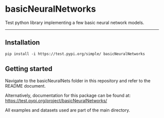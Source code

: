# basicNeuralNetworks
Test python library implementing a few basic neural network models.

***
## Installation
```
pip install -i https://test.pypi.org/simple/ basicNeuralNetworks
```

## Getting started
Navigate to the basicNeuralNets folder in this repository and refer to the README document.

Alternatively, documentation for this package can be found at: https://test.pypi.org/project/basicNeuralNetworks/

All examples and datasets used are part of the main directory.
